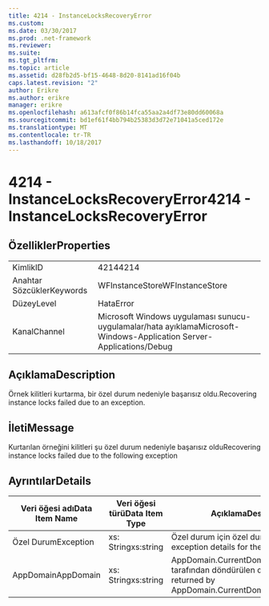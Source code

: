 ```yaml
---
title: 4214 - InstanceLocksRecoveryError
ms.custom: 
ms.date: 03/30/2017
ms.prod: .net-framework
ms.reviewer: 
ms.suite: 
ms.tgt_pltfrm: 
ms.topic: article
ms.assetid: d28fb2d5-bf15-4648-8d20-8141ad16f04b
caps.latest.revision: "2"
author: Erikre
ms.author: erikre
manager: erikre
ms.openlocfilehash: a613afcf0f86b14fca55aa2a4df73e80dd60068a
ms.sourcegitcommit: bd1ef61f4bb794b25383d3d72e71041a5ced172e
ms.translationtype: MT
ms.contentlocale: tr-TR
ms.lasthandoff: 10/18/2017
---
```

# <a name="4214---instancelocksrecoveryerror"></a><span data-ttu-id="ea4a2-102">4214 - InstanceLocksRecoveryError</span><span class="sxs-lookup"><span data-stu-id="ea4a2-102">4214 - InstanceLocksRecoveryError</span></span>
## <a name="properties"></a><span data-ttu-id="ea4a2-103">Özellikler</span><span class="sxs-lookup"><span data-stu-id="ea4a2-103">Properties</span></span>  
  
|||  
|-|-|  
|<span data-ttu-id="ea4a2-104">Kimlik</span><span class="sxs-lookup"><span data-stu-id="ea4a2-104">ID</span></span>|<span data-ttu-id="ea4a2-105">4214</span><span class="sxs-lookup"><span data-stu-id="ea4a2-105">4214</span></span>|  
|<span data-ttu-id="ea4a2-106">Anahtar Sözcükler</span><span class="sxs-lookup"><span data-stu-id="ea4a2-106">Keywords</span></span>|<span data-ttu-id="ea4a2-107">WFInstanceStore</span><span class="sxs-lookup"><span data-stu-id="ea4a2-107">WFInstanceStore</span></span>|  
|<span data-ttu-id="ea4a2-108">Düzey</span><span class="sxs-lookup"><span data-stu-id="ea4a2-108">Level</span></span>|<span data-ttu-id="ea4a2-109">Hata</span><span class="sxs-lookup"><span data-stu-id="ea4a2-109">Error</span></span>|  
|<span data-ttu-id="ea4a2-110">Kanal</span><span class="sxs-lookup"><span data-stu-id="ea4a2-110">Channel</span></span>|<span data-ttu-id="ea4a2-111">Microsoft Windows uygulaması sunucu-uygulamalar/hata ayıklama</span><span class="sxs-lookup"><span data-stu-id="ea4a2-111">Microsoft-Windows-Application Server-Applications/Debug</span></span>|  
  
## <a name="description"></a><span data-ttu-id="ea4a2-112">Açıklama</span><span class="sxs-lookup"><span data-stu-id="ea4a2-112">Description</span></span>  
 <span data-ttu-id="ea4a2-113">Örnek kilitleri kurtarma, bir özel durum nedeniyle başarısız oldu.</span><span class="sxs-lookup"><span data-stu-id="ea4a2-113">Recovering instance locks failed due to an exception.</span></span>  
  
## <a name="message"></a><span data-ttu-id="ea4a2-114">İleti</span><span class="sxs-lookup"><span data-stu-id="ea4a2-114">Message</span></span>  
 <span data-ttu-id="ea4a2-115">Kurtarılan örneğini kilitleri şu özel durum nedeniyle başarısız oldu</span><span class="sxs-lookup"><span data-stu-id="ea4a2-115">Recovering instance locks failed due to the following exception</span></span>  
  
## <a name="details"></a><span data-ttu-id="ea4a2-116">Ayrıntılar</span><span class="sxs-lookup"><span data-stu-id="ea4a2-116">Details</span></span>  
  
|<span data-ttu-id="ea4a2-117">Veri öğesi adı</span><span class="sxs-lookup"><span data-stu-id="ea4a2-117">Data Item Name</span></span>|<span data-ttu-id="ea4a2-118">Veri öğesi türü</span><span class="sxs-lookup"><span data-stu-id="ea4a2-118">Data Item Type</span></span>|<span data-ttu-id="ea4a2-119">Açıklama</span><span class="sxs-lookup"><span data-stu-id="ea4a2-119">Description</span></span>|  
|--------------------|--------------------|-----------------|  
|<span data-ttu-id="ea4a2-120">Özel Durum</span><span class="sxs-lookup"><span data-stu-id="ea4a2-120">Exception</span></span>|<span data-ttu-id="ea4a2-121">xs: String</span><span class="sxs-lookup"><span data-stu-id="ea4a2-121">xs:string</span></span>|<span data-ttu-id="ea4a2-122">Özel durum için özel durum ayrıntıları</span><span class="sxs-lookup"><span data-stu-id="ea4a2-122">The exception details for the exception</span></span>|  
|<span data-ttu-id="ea4a2-123">AppDomain</span><span class="sxs-lookup"><span data-stu-id="ea4a2-123">AppDomain</span></span>|<span data-ttu-id="ea4a2-124">xs: String</span><span class="sxs-lookup"><span data-stu-id="ea4a2-124">xs:string</span></span>|<span data-ttu-id="ea4a2-125">AppDomain.CurrentDomain.FriendlyName tarafından döndürülen dize.</span><span class="sxs-lookup"><span data-stu-id="ea4a2-125">The string returned by AppDomain.CurrentDomain.FriendlyName.</span></span>|
